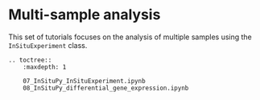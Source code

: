 # Multi-sample analysis

This set of tutorials focuses on the analysis of multiple samples using the `InSituExperiment` class.

```{eval-rst}
.. toctree::
    :maxdepth: 1

    07_InSituPy_InSituExperiment.ipynb
    08_InSituPy_differential_gene_expression.ipynb
```
